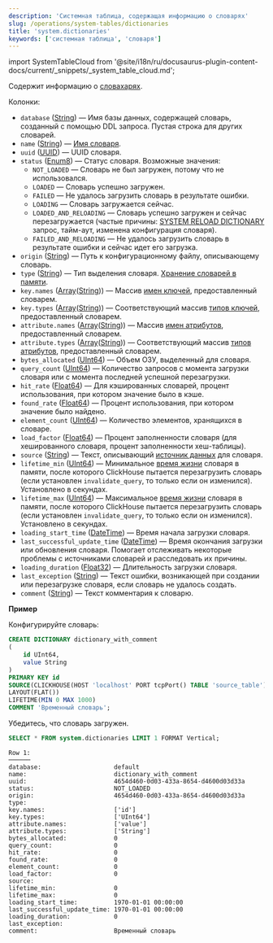 ```yaml
---
description: 'Системная таблица, содержащая информацию о словарях'
slug: /operations/system-tables/dictionaries
title: 'system.dictionaries'
keywords: ['системная таблица', 'словаря']
---
```


import SystemTableCloud from '@site/i18n/ru/docusaurus-plugin-content-docs/current/_snippets/_system_table_cloud.md';

<SystemTableCloud/>

Содержит информацию о [словахарях](../../sql-reference/dictionaries/index.md).

Колонки:

- `database` ([String](../../sql-reference/data-types/string.md)) — Имя базы данных, содержащей словарь, созданный с помощью DDL запроса. Пустая строка для других словарей.
- `name` ([String](../../sql-reference/data-types/string.md)) — [Имя словаря](../../sql-reference/dictionaries/index.md).
- `uuid` ([UUID](../../sql-reference/data-types/uuid.md)) — UUID словаря.
- `status` ([Enum8](../../sql-reference/data-types/enum.md)) — Статус словаря. Возможные значения:
    - `NOT_LOADED` — Словарь не был загружен, потому что не использовался.
    - `LOADED` — Словарь успешно загружен.
    - `FAILED` — Не удалось загрузить словарь в результате ошибки.
    - `LOADING` — Словарь загружается сейчас.
    - `LOADED_AND_RELOADING` — Словарь успешно загружен и сейчас перезагружается (частые причины: [SYSTEM RELOAD DICTIONARY](/sql-reference/statements/system#reload-dictionaries) запрос, тайм-аут, изменена конфигурация словаря).
    - `FAILED_AND_RELOADING` — Не удалось загрузить словарь в результате ошибки и сейчас идет его загрузка.
- `origin` ([String](../../sql-reference/data-types/string.md)) — Путь к конфигурационному файлу, описывающему словарь.
- `type` ([String](../../sql-reference/data-types/string.md)) — Тип выделения словаря. [Хранение словарей в памяти](/sql-reference/dictionaries#storing-dictionaries-in-memory).
- `key.names` ([Array](../../sql-reference/data-types/array.md)([String](../../sql-reference/data-types/string.md))) — Массив [имен ключей](/operations/system-tables/dictionaries), предоставленный словарем.
- `key.types` ([Array](../../sql-reference/data-types/array.md)([String](../../sql-reference/data-types/string.md))) — Соответствующий массив [типов ключей](/sql-reference/dictionaries#dictionary-key-and-fields), предоставленный словарем.
- `attribute.names` ([Array](../../sql-reference/data-types/array.md)([String](../../sql-reference/data-types/string.md))) — Массив [имен атрибутов](/sql-reference/dictionaries#dictionary-key-and-fields), предоставленный словарем.
- `attribute.types` ([Array](../../sql-reference/data-types/array.md)([String](../../sql-reference/data-types/string.md))) — Соответствующий массив [типов атрибутов](/sql-reference/dictionaries#dictionary-key-and-fields), предоставленный словарем.
- `bytes_allocated` ([UInt64](/sql-reference/data-types/int-uint#integer-ranges)) — Объем ОЗУ, выделенный для словаря.
- `query_count` ([UInt64](/sql-reference/data-types/int-uint#integer-ranges)) — Количество запросов с момента загрузки словаря или с момента последней успешной перезагрузки.
- `hit_rate` ([Float64](../../sql-reference/data-types/float.md)) — Для кэшированных словарей, процент использования, при котором значение было в кэше.
- `found_rate` ([Float64](../../sql-reference/data-types/float.md)) — Процент использования, при котором значение было найдено.
- `element_count` ([UInt64](/sql-reference/data-types/int-uint#integer-ranges)) — Количество элементов, хранящихся в словаре.
- `load_factor` ([Float64](../../sql-reference/data-types/float.md)) — Процент заполненности словаря (для хешированного словаря, процент заполненности хеш-таблицы).
- `source` ([String](../../sql-reference/data-types/string.md)) — Текст, описывающий [источник данных](../../sql-reference/dictionaries/index.md#dictionary-sources) для словаря.
- `lifetime_min` ([UInt64](/sql-reference/data-types/int-uint#integer-ranges)) — Минимальное [время жизни](/sql-reference/dictionaries#refreshing-dictionary-data-using-lifetime) словаря в памяти, после которого ClickHouse пытается перезагрузить словарь (если установлен `invalidate_query`, то только если он изменился). Установлено в секундах.
- `lifetime_max` ([UInt64](/sql-reference/data-types/int-uint#integer-ranges)) — Максимальное [время жизни](/sql-reference/dictionaries#refreshing-dictionary-data-using-lifetime) словаря в памяти, после которого ClickHouse пытается перезагрузить словарь (если установлен `invalidate_query`, то только если он изменился). Установлено в секундах.
- `loading_start_time` ([DateTime](../../sql-reference/data-types/datetime.md)) — Время начала загрузки словаря.
- `last_successful_update_time` ([DateTime](../../sql-reference/data-types/datetime.md)) — Время окончания загрузки или обновления словаря. Помогает отслеживать некоторые проблемы с источниками словарей и расследовать их причины.
- `loading_duration` ([Float32](../../sql-reference/data-types/float.md)) — Длительность загрузки словаря.
- `last_exception` ([String](../../sql-reference/data-types/string.md)) — Текст ошибки, возникающей при создании или перезагрузке словаря, если словарь не удалось создать.
- `comment` ([String](../../sql-reference/data-types/string.md)) — Текст комментария к словарю.

**Пример**

Конфигурируйте словарь:

``` sql
CREATE DICTIONARY dictionary_with_comment
(
    id UInt64,
    value String
)
PRIMARY KEY id
SOURCE(CLICKHOUSE(HOST 'localhost' PORT tcpPort() TABLE 'source_table'))
LAYOUT(FLAT())
LIFETIME(MIN 0 MAX 1000)
COMMENT 'Временный словарь';
```

Убедитесь, что словарь загружен.

``` sql
SELECT * FROM system.dictionaries LIMIT 1 FORMAT Vertical;
```

``` text
Row 1:
──────
database:                    default
name:                        dictionary_with_comment
uuid:                        4654d460-0d03-433a-8654-d4600d03d33a
status:                      NOT_LOADED
origin:                      4654d460-0d03-433a-8654-d4600d03d33a
type:
key.names:                   ['id']
key.types:                   ['UInt64']
attribute.names:             ['value']
attribute.types:             ['String']
bytes_allocated:             0
query_count:                 0
hit_rate:                    0
found_rate:                  0
element_count:               0
load_factor:                 0
source:
lifetime_min:                0
lifetime_max:                0
loading_start_time:          1970-01-01 00:00:00
last_successful_update_time: 1970-01-01 00:00:00
loading_duration:            0
last_exception:
comment:                     Временный словарь
```
